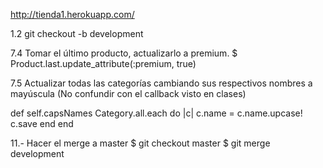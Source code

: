 http://tienda1.herokuapp.com/


1.2 git checkout -b development 

7.4 Tomar el último producto, actualizarlo a premium.
$ Product.last.update_attribute(:premium, true)

7.5 Actualizar todas las categorías cambiando sus respectivos nombres a mayúscula (No confundir con el callback visto en clases)

def self.capsNames
	Category.all.each do |c|
		c.name = c.name.upcase!
		c.save
	end
end

11.- Hacer el merge a master
$ git checkout master 
$ git merge development

